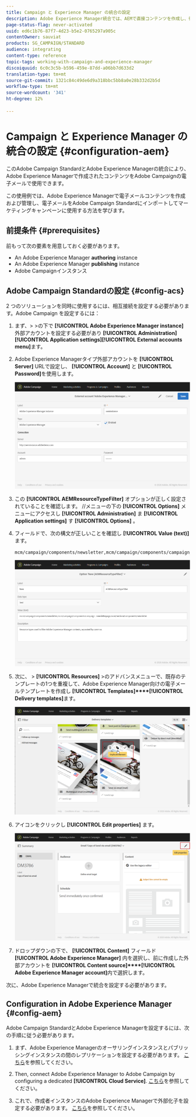 ```yaml
---
title: Campaign と Experience Manager の統合の設定
description: Adobe Experience Manager統合では、AEMで直接コンテンツを作成し、後でAdobe Campaignで使用できます。
page-status-flag: never-activated
uuid: ed6c1b76-87f7-4d23-b5e2-0765297a905c
contentOwner: sauviat
products: SG_CAMPAIGN/STANDARD
audience: integrating
content-type: reference
topic-tags: working-with-campaign-and-experience-manager
discoiquuid: 6c0c3c5b-b596-459e-87dd-a06bb7d633d2
translation-type: tm+mt
source-git-commit: 1321c84c49de6d9a318bbc5bb8a0e28b332d2b5d
workflow-type: tm+mt
source-wordcount: '341'
ht-degree: 12%

---
```



# Campaign と Experience Manager の統合の設定 {#configuration-aem}

このAdobe Campaign StandardとAdobe Experience Managerの統合により、Adobe Experience Managerで作成されたコンテンツをAdobe Campaignの電子メールで使用できます。

この使用例では、Adobe Experience Managerで電子メールコンテンツを作成および管理し、電子メールをAdobe Campaign Standardにインポートしてマーケティングキャンペーンに使用する方法を学びます。

## 前提条件 {#prerequisites}

前もって次の要素を用意しておく必要があります。

* An Adobe Experience Manager **authoring** instance
* An Adobe Experience Manager **publishing** instance
* Adobe Campaignインスタンス

## Adobe Campaign Standardの設定 {#config-acs}

2 つのソリューションを同時に使用するには、相互接続を設定する必要があります。Adobe Campaign を設定するには：

1. まず、> >の下で **[!UICONTROL Adobe Experience Manager instance]** 外部アカウントを設定する必要があり **[!UICONTROL Administration]****[!UICONTROL Application settings]****[!UICONTROL External accounts menu]**&#x200B;ます。

1. Adobe Experience Managerタイプ外部アカウントを **[!UICONTROL Server]** URLで設定し、 **[!UICONTROL Account]** と **[!UICONTROL Password]**&#x200B;を使用します。

   ![](assets/aem_1.png)

1. この **[!UICONTROL AEMResourceTypeFilter]** オプションが正しく設定されていることを確認します。 //メニューの下の **[!UICONTROL Options]** メニューにアクセスし **[!UICONTROL Administration]** ま **[!UICONTROL Application settings]** す **[!UICONTROL Options]** 。

1. フィールドで、次の構文が正しいことを確認し **[!UICONTROL Value (text)]** ます。

   ```
   mcm/campaign/components/newsletter,mcm/campaign/components/campaign_newsletterpage,mcm/neolane/components/newsletter
   ```

   ![](assets/aem_2.png)

1. 次に、 > **[!UICONTROL Resources]** >のアドバンスメニューで、既存のテンプレートの1つを重複して、Adobe Experience Manager向けの電子メールテンプレートを作成し **[!UICONTROL Templates]****[!UICONTROL Delivery templates]**&#x200B;ます。

   ![](assets/aem_3.png)

1. アイコンをクリックし **[!UICONTROL Edit properties]** ます。

   ![](assets/aem_4.png)

1. ドロップダウンの下で、 **[!UICONTROL Content]** フィールド **[!UICONTROL Adobe Experience Manager]** 内を選択し、前に作成した外部アカウントを **[!UICONTROL Content source]****[!UICONTROL Adobe Experience Manager account]**&#x200B;内で選択します。

次に、Adobe Experience Managerで統合を設定する必要があります。

## Configuration in Adobe Experience Manager {#config-aem}

Adobe Campaign StandardとAdobe Experience Managerを設定するには、次の手順に従う必要があります。

1. まず、Adobe Experience Managerのオーサリングインスタンスとパブリッシングインスタンスの間のレプリケーションを設定する必要があります。 [こちら](https://docs.adobe.com/content/help/en/experience-manager-65/administering/integration/campaignstandard.html#configuring-adobe-experience-manager)を参照してください。

1. Then, connect Adobe Experience Manager to Adobe Campaign by configuring a dedicated **[!UICONTROL Cloud Service]**. [こちら](https://docs.adobe.com/content/help/en/experience-manager-65/administering/integration/campaignstandard.html#connecting-aem-to-adobe-campaign)を参照してください。

1. これで、作成者インスタンスのAdobe Experience Managerで外部化子を設定する必要があります。 [こちら](https://docs.adobe.com/content/help/en/experience-manager-65/administering/integration/campaignstandard.html#configuring-the-externalizer)を参照してください。

